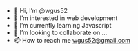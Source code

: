 - 👋 Hi, I’m @wgus52
- 👀 I’m interested in web development
- 🌱 I’m currently learning Javascript
- 💞️ I’m looking to collaborate on ...
- 📫 How to reach me wgus52@gmail.com

<!---
wgus52/wgus52 is a ✨ special ✨ repository because its `README.md` (this file) appears on your GitHub profile.
You can click the Preview link to take a look at your changes.
--->
